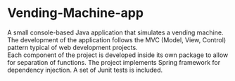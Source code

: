 # Vending-Machine-app
 A small console-based Java application that simulates a vending machine.
 The development of the application follows the MVC (Model, View, Control) pattern typical of web development projects.  
 Each component of the project is developed inside its own package to allow for separation of functions.
 The project implements Spring framework for dependency injection. 
 A set of Junit tests is included. 
